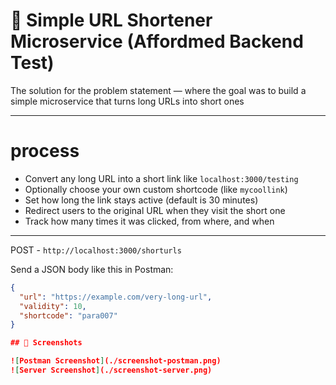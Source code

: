 # 🔗 Simple URL Shortener Microservice (Affordmed Backend Test)


The solution for the problem statement — where the goal was to build a simple microservice that turns long URLs into short ones 

---



# process

-  Convert any long URL into a short link like `localhost:3000/testing`
-  Optionally choose your own custom shortcode (like `mycoollink`)
-  Set how long the link stays active (default is 30 minutes)
-  Redirect users to the original URL when they visit the short one
-  Track how many times it was clicked, from where, and when

---







POST - `http://localhost:3000/shorturls` 

Send a JSON body like this in Postman:


```json
{
  "url": "https://example.com/very-long-url",
  "validity": 10,
  "shortcode": "para007"
}

## 📸 Screenshots

![Postman Screenshot](./screenshot-postman.png)
![Server Screenshot](./screenshot-server.png)

